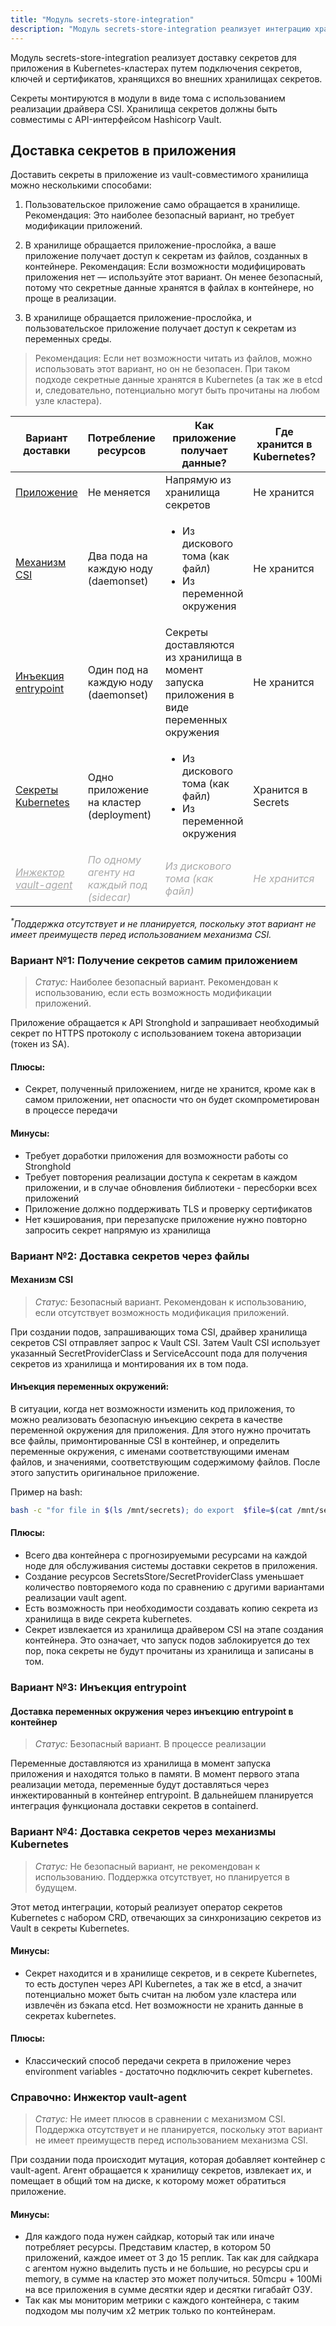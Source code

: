 ```yaml
---
title: "Модуль secrets-store-integration"
description: "Модуль secrets-store-integration реализует интеграцию хранилища секретов и приложений в Kubernetes-кластерах"
---
```


Модуль secrets-store-integration реализует доставку секретов для приложения в Kubernetes-кластерах
путем подключения секретов, ключей и сертификатов, хранящихся во внешних хранилищах секретов.

Секреты монтируются в модули в виде тома с использованием реализации драйвера CSI.
Хранилища секретов должны быть совместимы с API-интерфейсом Hashicorp Vault.

## Доставка секретов в приложения

Доставить секреты в приложение из vault-совместимого хранилища можно несколькими способами:

1. Пользовательское приложение само обращается в хранилище.
Рекомендация: Это наиболее безопасный вариант, но требует модификации приложений.

2. В хранилище обращается приложение-прослойка, а ваше приложение получает доступ к секретам из файлов, созданных в контейнере.
Рекомендация: Если возможности модифицировать приложения нет — используйте этот вариант. Он менее безопасный, потому что секретные данные хранятся в файлах в контейнере, но проще в реализации.

3. В хранилище обращается приложение-прослойка, и пользовательское приложение получает доступ к секретам из переменных среды.
> Рекомендация: Если нет возможности читать из файлов, можно использовать этот вариант, но он не безопасен. При таком подходе секретные данные хранятся в Kubernetes (а так же в etcd и, следовательно, потенциально могут быть прочитаны на любом узле кластера).

<table>
<thead>
<tr>
<th>Вариант доставки</th>
<th>Потребление ресурсов</th>
<th>Как приложение получает данные?</th>
<th>Где хранится в Kubernetes?</th>
<th>Статус</th>
</tr>
</thead>
<tbody>
<tr>
<td><a style="color: ##0066FF;" href=#вариант-1-получение-секретов-самим-приложением">Приложение</a></td>
<td>Не меняется</td>
<td>Напрямую из хранилища секретов</td>
<td>Не хранится</td>
<td>Реализовано</td>
</tr>
<tr>
<td><a style="color: ##0066FF;" href="#механизм-csi">Механизм CSI</a></td>
<td>Два пода на каждую ноду (daemonset)</td>
<td><ul><li>Из дискового тома (как файл)</li><li>Из переменной окружения</li></ul></td>
<td>Не хранится</td>
<td>Реализовано</td>
</tr>
<tr>
<td><a style="color: ##0066FF;" href="#вариант-3-инъекция-entrypoint">Инъекция entrypoint</a></td>
<td>Один под на каждую ноду (daemonset)</td>
<td>Секреты доставляются из хранилища в момент запуска приложения в виде переменных окружения</td>
<td>Не хранится</td>
<td>В процессе реализации</td>
</tr>
<tr>
<td><a style="color: ##0066FF;" href="#вариант-4-доставка-секретов-через-механизмы-Kubernetes">Секреты Kubernetes</a></td>
<td>Одно приложение на кластер (deployment)</td>
<td><ul><li>Из дискового тома (как файл)</li><li>Из переменной окружения</li></ul></td>
<td>Хранится в Secrets</td>
<td>Планируется</td>
</tr>
<tr>
<td><a style="color: #A9A9A9; font-style: italic;" href="#справочно-инжектор-vault-agent">Инжектор vault-agent</a></td>
<td style="color: #A9A9A9; font-style: italic;">По одному агенту на каждый под (sidecar)</td>
<td style="color: #A9A9A9; font-style: italic;">Из дискового тома (как файл)</td>
<td style="color: #A9A9A9; font-style: italic;">Не хранится</td>
<td style="color: #A9A9A9; font-style: italic;"><sup><b>*</b></sup>Не будет реализовано</td>
</tr>
</tbody>
</table>

<i><sup>*</sup>Поддержка отсутствует и не планируется, поскольку этот вариант не имеет преимуществ перед использованием механизма CSI.</i>

### Вариант №1: Получение секретов самим приложением

> *Статус:* Наиболее безопасный вариант. Рекомендован к использованию, если есть возможность модификации приложений.

Приложение обращается к API Stronghold и запрашивает необходимый секрет по HTTPS протоколу с использованием токена авторизации (токен из SA).

#### Плюсы:

- Секрет, полученный приложением, нигде не хранится, кроме как в самом приложении, нет опасности что он будет скомпрометирован в процессе передачи

#### Минусы:

- Требует доработки приложения для возможности работы со Stronghold
- Требует повторения реализации доступа к секретам в каждом приложении, и в случае обновления библиотеки - пересборки всех приложений
- Приложение должно поддерживать TLS и проверку сертификатов
- Нет кэширования, при перезапуске приложение нужно повторно запросить секрет напрямую из хранилища

### Вариант №2: Доставка секретов через файлы

#### Механизм CSI

> *Статус:* Безопасный вариант. Рекомендован к использованию, если отсутствует возможность модификация приложений.

При создании подов, запрашивающих тома CSI, драйвер хранилища секретов CSI отправляет запрос к Vault CSI. Затем Vault CSI использует указанный SecretProviderClass и ServiceAccount пода для получения секретов из хранилища и монтирования их в том пода.

#### Инъекция переменных окружений:

В ситуации, когда нет возможности изменить код приложения, то можно реализовать безопасную инъекцию секрета в качестве переменной окружения для приложения. Для этого нужно прочитать все файлы, примонтированные CSI в контейнер, и определить переменные окружения, с именами соответствующими именам файлов, и значениями, соответствующим содержимому файлов. После этого запустить оригинальное приложение.

Пример на bash:

```bash
bash -c "for file in $(ls /mnt/secrets); do export  $file=$(cat /mnt/secrets/$file); done ; exec my_original_file_to_startup"
```

#### Плюсы:

- Всего два контейнера с прогнозируемыми ресурсами на каждой ноде для обслуживания системы доставки секретов в приложения.
- Создание ресурсов SecretsStore/SecretProviderClass уменьшает количество повторяемого кода по сравнению с другими вариантами реализации vault agent.
- Есть возможность при необходимости создавать копию секрета из хранилища в виде секрета kubernetes.
- Секрет извлекается из хранилища драйвером CSI на этапе создания контейнера. Это означает, что запуск подов заблокируется до тех пор, пока секреты не будут прочитаны из хранилища и записаны в том.

### Вариант №3: Инъекция entrypoint

#### Доставка переменных окружения через инъекцию entrypoint в контейнер

> *Статус:* Безопасный вариант. В процессе реализации

Переменные доставляются из хранилища в момент запуска приложения и находятся только в памяти. В момент первого этапа реализации метода, переменные будут доставляться через инжектированный в контейнер entrypoint. В дальнейшем планируется интеграция функционала доставки секретов в containerd.

### Вариант №4: Доставка секретов через механизмы Kubernetes

> *Статус:* Не безопасный вариант, не рекомендован к использованию. Поддержка отсутствует, но планируется в будущем.

Этот метод интеграции, который реализует оператор секретов Kubernetes с набором CRD, отвечающих за синхронизацию секретов из Vault в секреты Kubernetes.

#### Минусы:

- Секрет находится и в хранилище секретов, и в секрете Kubernetes, то есть доступен через API Kubernetes, а так же в etcd, а значит потенциально может быть считан на любом узле кластера или извлечён из бэкапа etcd. Нет возможности не хранить данные в секретах kubernetes.

#### Плюсы:

- Классический способ передачи секрета в приложение через environment variables - достаточно подключить секрет kubernetes.

### Справочно: Инжектор vault-agent

> *Статус:* Не имеет плюсов в сравнении с механизмом CSI. Поддержка отсутствует и не планируется, поскольку этот вариант не имеет преимуществ перед использованием механизма CSI.

При создании пода происходит мутация, которая добавляет контейнер с vault-agent. Агент обращается к хранилищу секретов, извлекает их, и помещает в общий том на диске, к которому может обратиться приложение.

#### Минусы:

- Для каждого пода нужен сайдкар, который так или иначе потребляет ресурсы. Представим кластер, в котором 50 приложений, каждое имеет от 3 до 15 реплик. Так как для сайдкара с агентом нужно выделить пусть и не большие,
но ресурсы cpu и memory, в сумме на кластер это может получиться. 50mcpu + 100Mi на все приложения в сумме десятки ядер и десятки гигабайт ОЗУ.
- Так как мы мониторим метрики с каждого контейнера, с таким подходом мы получим х2 метрик только по контейнерам.